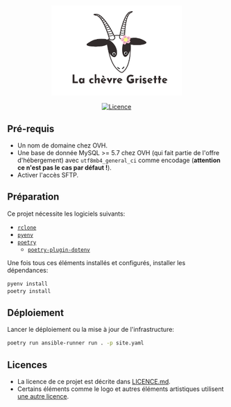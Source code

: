 <p align="center"><a href="https://lachevregrisette.fr" target="_blank"><img src="https://raw.githubusercontent.com/la-chevre-grisette/art/main/images/logo.svg" width="300" alt="Le logo La chèvre Grisette"></a></p>

<p align="center">
<a href="https://creativecommons.org/licenses/by-sa/4.0/deed.fr"><img src="https://i.creativecommons.org/l/by-sa/4.0/80x15.png" alt="Licence"></a>
</p>

## Pré-requis

* Un nom de domaine chez OVH.
* Une base de donnée MySQL >= 5.7 chez OVH (qui fait partie de l'offre d'hébergement) avec `utf8mb4_general_ci` comme encodage (**attention ce n'est pas le cas par défaut !**).
* Activer l'accès SFTP.

## Préparation

Ce projet nécessite les logiciels suivants:

* [`rclone`](https://rclone.org/)
* [`pyenv`](https://github.com/pyenv/pyenv)
* [`poetry`](https://github.com/python-poetry/poetry)
  * [`poetry-plugin-dotenv`](https://github.com/volopivoshenko/poetry-plugin-dotenv)

Une fois tous ces éléments installés et configurés, installer les dépendances:

```sh
pyenv install
poetry install
```

## Déploiement

Lancer le déploiement ou la mise à jour de l'infrastructure:

```sh
poetry run ansible-runner run . -p site.yaml
```

## Licences

* La licence de ce projet est décrite dans [LICENCE.md](LICENSE.md).
* Certains éléments comme le logo et autres éléments artistiques utilisent [une autre licence](https://github.com/la-chevre-grisette/art/blob/main/LICENCE.md).
